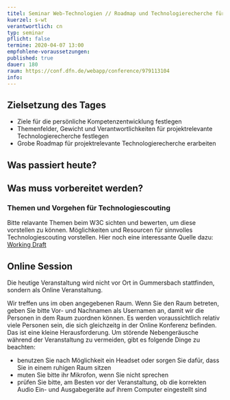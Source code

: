```yaml
---
titel: Seminar Web-Technologien // Roadmap und Technologierecherche für Projekt aufbauen
kuerzel: s-wt
verantwortlich: cn
typ: seminar
pflicht: false
termine: 2020-04-07 13:00
empfohlene-voraussetzungen: 
published: true
dauer: 180
raum: https://conf.dfn.de/webapp/conference/979113104
info: 
---
```


## Zielsetzung des Tages
- Ziele für die persönliche Kompetenzentwicklung festlegen
- Themenfelder, Gewicht und Verantwortlichkeiten für projektrelevante Technologierecherche festlegen
- Grobe Roadmap für projektrelevante Technologierecherche erarbeiten


<!--
- Ziele für die persönliche Kompetenzentwicklung festlegen
- Themen für Technologiescouting festlegen
- Anforderungen Frontend Stack ermitteln
- Frontend Stack aufbauen
- Review Entwicklungsprojekt(e)
-->

## Was passiert heute?

<!--
1. Diskussion über Vorgehen beim Technologiescouting
2. Themen für Technologiescouting diskutieren
1. Diskussion der Themenpakete und Pakete für persönliche Kompetenzentwicklung
2. Vorstellung persönliche Projekte
3. Frontend Stack: Anforderungen erarbeiten, Stacks aufbauen und austesten
-->

## Was muss vorbereitet werden?

### Themen und Vorgehen für Technologiescouting
Bitte relavante Themen beim W3C sichten und bewerten, um diese vorstellen zu können. Möglichkeiten und Resourcen für sinnvolles Technologiescouting vorstellen.
Hier noch eine interessante Quelle dazu: [Working Draft](http://workingdraft.de/)

## Online Session
Die heutige Veranstaltung wird nicht vor Ort in Gummersbach stattfinden, sondern als Online Veranstaltung.

Wir treffen uns im oben angegebenen Raum. Wenn Sie den Raum betreten, geben Sie bitte Vor- und Nachnamen als Usernamen an, damit wir die Personen in dem Raum zuordnen können. Es werden voraussichtlich relativ viele Personen sein, die sich gleichzeitg in der Online Konferenz befinden. Das ist eine kleine Herausforderung. Um störende Nebengeräusche während der Veranstaltung zu vermeiden, gibt es folgende Dinge zu beachten:

- benutzen Sie nach Möglichkeit ein Headset oder sorgen Sie dafür, dass Sie in einem ruhigen Raum sitzen
- muten Sie bitte ihr Mikrofon, wenn Sie nicht sprechen
- prüfen Sie bitte, am Besten vor der Veranstaltung, ob die korrekten Audio Ein- und Ausgabegeräte auf ihrem Computer eingestellt sind